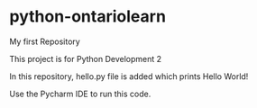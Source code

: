# python-ontariolearn
My first Repository

This project is for Python Development 2 

In this repository, hello.py file is added which prints Hello World!

Use the Pycharm IDE to run this code.





